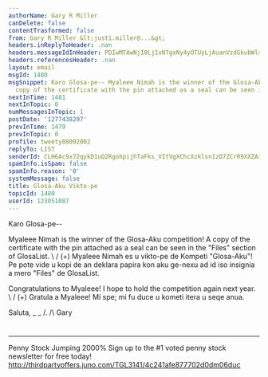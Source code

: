 ```yaml
---
authorName: Gary R Miller
canDelete: false
contentTrasformed: false
from: Gary R Miller &lt;justi.miller@...&gt;
headers.inReplyToHeader: .nan
headers.messageIdInHeader: PDIwMTAwNjI0LjIxNTgxNy4yOTUyLjAuanVzdGkubWlsbGVyQGp1bm8uY29tPg==
headers.referencesHeader: .nan
layout: email
msgId: 1480
msgSnippet: Karo Glosa-pe-- Myaleee Nimah is the winner of the Glosa-Aku competition!  A
  copy of the certificate with the pin attached as a seal can be seen in the Files
nextInTime: 1481
nextInTopic: 0
numMessagesInTopic: 1
postDate: '1277438297'
prevInTime: 1479
prevInTopic: 0
profile: tweety08092002
replyTo: LIST
senderId: CLH6Ac9x72qykD1uQ2RgohpijhTaFks_VItVgXChcXzklsn1zD7ZCrR9XXZAiWQNPQPfMvdhGVQh2XifrUxieOELPAEZBenLdv4Hqg
spamInfo.isSpam: false
spamInfo.reason: '0'
systemMessage: false
title: Glosa-Aku Vikto-pe
topicId: 1480
userId: 123051087
---
```


Karo Glosa-pe--

Myaleee Nimah is the winner of the Glosa-Aku competition!  A copy of the
certificate with the pin attached as a seal can be seen in the "Files"
section of GlosaList.
 \ /
(+) Myaleee Nimah es u vikto-pe de Kompeti "Glosa-Aku"!  Pe pote vide u
kopi de an deklara papira kon aku ge-nexu ad id iso insignia a mero
"Files" de GlosaList.

Congratulations to Myaleee!  I hope to hold the competition again next
year.
 \ /
(+) Gratula a Myaleee!  Mi spe; mi fu duce u kometi itera u seqe anua.

Saluta,
_ _
/.
/\   Gary
#
____________________________________________________________
Penny Stock Jumping 2000%
Sign up to the #1 voted penny stock newsletter for free today!
http://thirdpartyoffers.juno.com/TGL3141/4c241afe877702d0dm06duc

